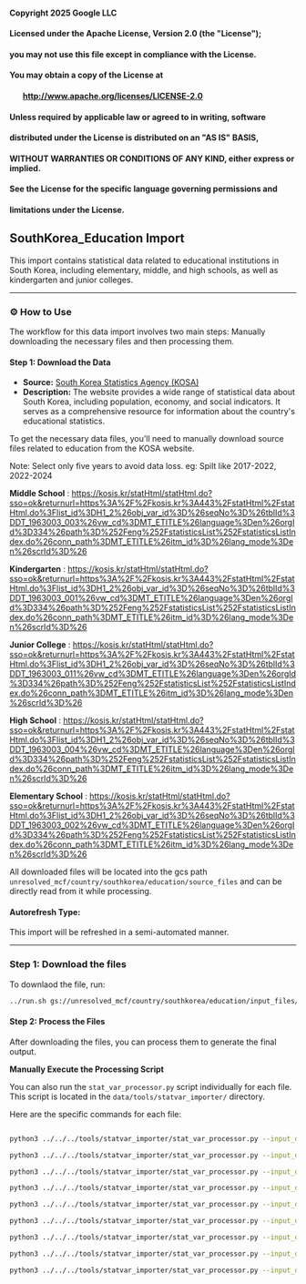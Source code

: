 #### Copyright 2025 Google LLC
####
#### Licensed under the Apache License, Version 2.0 (the "License");
#### you may not use this file except in compliance with the License.
#### You may obtain a copy of the License at
####
####        http://www.apache.org/licenses/LICENSE-2.0
####
#### Unless required by applicable law or agreed to in writing, software
#### distributed under the License is distributed on an "AS IS" BASIS,
#### WITHOUT WARRANTIES OR CONDITIONS OF ANY KIND, either express or implied.
#### See the License for the specific language governing permissions and
#### limitations under the License.

## SouthKorea_Education Import

This import contains statistical data related to educational institutions in South Korea, including elementary, middle, and high schools, as well as kindergarten and junior colleges.

-----

### ⚙️ How to Use

The workflow for this data import involves two main steps: Manually downloading the necessary files and then processing them.

#### Step 1: Download the Data

- **Source:** [South Korea Statistics Agency (KOSA)](https://kosis.kr/eng/statisticsList/statisticsListIndex.do)
- **Description:** The website provides a wide range of statistical data about South Korea, including population, economy, and social indicators. It serves as a comprehensive resource for information about the country's educational statistics.

To get the necessary data files, you'll need to manually download source files related to education from the KOSA website.

Note: Select only five years to avoid data loss. eg: Spilt like 2017-2022, 2022-2024

**Middle School** : https://kosis.kr/statHtml/statHtml.do?sso=ok&returnurl=https%3A%2F%2Fkosis.kr%3A443%2FstatHtml%2FstatHtml.do%3Flist_id%3DH1_2%26obj_var_id%3D%26seqNo%3D%26tblId%3DDT_1963003_003%26vw_cd%3DMT_ETITLE%26language%3Den%26orgId%3D334%26path%3D%252Feng%252FstatisticsList%252FstatisticsListIndex.do%26conn_path%3DMT_ETITLE%26itm_id%3D%26lang_mode%3Den%26scrId%3D%26

**Kindergarten** :  https://kosis.kr/statHtml/statHtml.do?sso=ok&returnurl=https%3A%2F%2Fkosis.kr%3A443%2FstatHtml%2FstatHtml.do%3Flist_id%3DH1_2%26obj_var_id%3D%26seqNo%3D%26tblId%3DDT_1963003_001%26vw_cd%3DMT_ETITLE%26language%3Den%26orgId%3D334%26path%3D%252Feng%252FstatisticsList%252FstatisticsListIndex.do%26conn_path%3DMT_ETITLE%26itm_id%3D%26lang_mode%3Den%26scrId%3D%26

**Junior College** : https://kosis.kr/statHtml/statHtml.do?sso=ok&returnurl=https%3A%2F%2Fkosis.kr%3A443%2FstatHtml%2FstatHtml.do%3Flist_id%3DH1_2%26obj_var_id%3D%26seqNo%3D%26tblId%3DDT_1963003_011%26vw_cd%3DMT_ETITLE%26language%3Den%26orgId%3D334%26path%3D%252Feng%252FstatisticsList%252FstatisticsListIndex.do%26conn_path%3DMT_ETITLE%26itm_id%3D%26lang_mode%3Den%26scrId%3D%26

**High School** : https://kosis.kr/statHtml/statHtml.do?sso=ok&returnurl=https%3A%2F%2Fkosis.kr%3A443%2FstatHtml%2FstatHtml.do%3Flist_id%3DH1_2%26obj_var_id%3D%26seqNo%3D%26tblId%3DDT_1963003_004%26vw_cd%3DMT_ETITLE%26language%3Den%26orgId%3D334%26path%3D%252Feng%252FstatisticsList%252FstatisticsListIndex.do%26conn_path%3DMT_ETITLE%26itm_id%3D%26lang_mode%3Den%26scrId%3D%26

**Elementary School** : https://kosis.kr/statHtml/statHtml.do?sso=ok&returnurl=https%3A%2F%2Fkosis.kr%3A443%2FstatHtml%2FstatHtml.do%3Flist_id%3DH1_2%26obj_var_id%3D%26seqNo%3D%26tblId%3DDT_1963003_002%26vw_cd%3DMT_ETITLE%26language%3Den%26orgId%3D334%26path%3D%252Feng%252FstatisticsList%252FstatisticsListIndex.do%26conn_path%3DMT_ETITLE%26itm_id%3D%26lang_mode%3Den%26scrId%3D%26


All downloaded files will be located into the gcs path `unresolved_mcf/country/southkorea/education/source_files` and can be directly read from it while processing.

#### Autorefresh Type:

This import will be refreshed in a semi-automated manner.

-----
### Step 1: Download the files
To downlaod the file, run:

```bash
../run.sh gs://unresolved_mcf/country/southkorea/education/input_files/
```
#### Step 2: Process the Files

After downloading the files, you can process them to generate the final output.

**Manually Execute the Processing Script**

You can also run the `stat_var_processor.py` script individually for each file. This script is located in the `data/tools/statvar_importer/` directory.

Here are the specific commands for each file:

```bash

python3 ../../../tools/statvar_importer/stat_var_processor.py --input_data=source_files/ummary_of_Elementary_School_20250821185604.csv --pv_map='elementary_school_pvmap.csv,places_resolved.csv' --config_file=elementary_school_metadata.csv --existing_statvar_mcf=gs://unresolved_mcf/scripts/statvar/stat_vars.mcf --output_path=output/elementary_school

python3 ../../../tools/statvar_importer/stat_var_processor.py --input_data=source_files/ummary_of_High_School_20250821182014.csv --pv_map='high_school_pvmap.csv,places_resolved.csv' --config_file=high_school_metadata.csv --existing_statvar_mcf=gs://unresolved_mcf/scripts/statvar/stat_vars.mcf --output_path=output/high_school_1

python3 ../../../tools/statvar_importer/stat_var_processor.py --input_data=source_files/ummary_of_High_School_20250821184419.csv --pv_map='high_school_pvmap.csv,places_resolved.csv' --config_file=high_school_metadata.csv --existing_statvar_mcf=gs://unresolved_mcf/scripts/statvar/stat_vars.mcf --output_path=output/high_school_2

python3 ../../../tools/statvar_importer/stat_var_processor.py --input_data=source_files/ummary_of_High_School_20250821184720.csv --pv_map='high_school_pvmap.csv,places_resolved.csv' --config_file=high_school_metadata.csv --existing_statvar_mcf=gs://unresolved_mcf/scripts/statvar/stat_vars.mcf --output_path=output/high_school_3

python3 ../../../tools/statvar_importer/stat_var_processor.py --input_data=source_files/ummary_of_Junior_College_20250822040439.csv --pv_map='junior_college_pvmap.csv,places_resolved.csv' --config_file=junior_college_metadata.csv --existing_statvar_mcf=gs://unresolved_mcf/scripts/statvar/stat_vars.mcf --output_path=output/junior_college_1

python3 ../../../tools/statvar_importer/stat_var_processor.py --input_data=source_files/ummary_of_Junior_College_20250822040842.csv --pv_map='junior_college_pvmap.csv,places_resolved.csv' --config_file=junior_college_metadata.csv --existing_statvar_mcf=gs://unresolved_mcf/scripts/statvar/stat_vars.mcf --output_path=output/junior_college_2

python3 ../../../tools/statvar_importer/stat_var_processor.py --input_data=source_files/ummary_of_Kindergarten_20250821210214.csv --pv_map='kindergarten_pvmap.csv,places_resolved.csv' --config_file=kindergarten_metadata.csv --existing_statvar_mcf=gs://unresolved_mcf/scripts/statvar/stat_vars.mcf --output_path=output/kindergarten

python3 ../../../tools/statvar_importer/stat_var_processor.py --input_data=source_files/ummary_of_Middle_School_20250821210556.csv --pv_map='middle_school_pvmap.csv,places_resolved.csv' --config_file=middle_school_metadata.csv --existing_statvar_mcf=gs://unresolved_mcf/scripts/statvar/stat_vars.mcf --output_path=output/middle_school_1

python3 ../../../tools/statvar_importer/stat_var_processor.py --input_data=source_files/ummary_of_Middle_School_20250821210706.csv --pv_map='middle_school_pvmap.csv,places_resolved.csv' --config_file=middle_school_metadata.csv --existing_statvar_mcf=gs://unresolved_mcf/scripts/statvar/stat_vars.mcf --output_path=output/middle_school_2

```